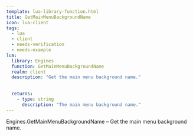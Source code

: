 ```yaml
---
template: lua-library-function.html
title: GetMainMenuBackgroundName
icon: lua-client
tags:
  - lua
  - client
  - needs-verification
  - needs-example
lua:
  library: Engines
  function: GetMainMenuBackgroundName
  realm: client
  description: "Get the main menu background name."
  
  
  returns:
    - type: string
      description: "The main menu background name."
---
```


<div class="lua__search__keywords">
Engines.GetMainMenuBackgroundName &#x2013; Get the main menu background name.
</div>
